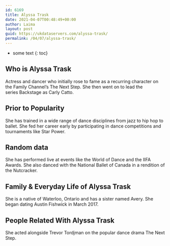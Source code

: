 ```yaml
---
id: 6169
title: Alyssa Trask
date: 2021-04-07T00:48:49+00:00
author: Laima
layout: post
guid: https://ukdataservers.com/alyssa-trask/
permalink: /04/07/alyssa-trask/
---
```


* some text
{: toc}


## Who is Alyssa Trask
                  
                  
                  
Actress and dancer who initially rose to fame as a recurring character on the Family Channel&#8217;s The Next Step. She then went on to lead the series Backstage as Carly Catto. 
                  
              
            
              
            
                
                
                
## Prior to Popularity
                  
                  
                  
She has trained in a wide range of dance disciplines from jazz to hip hop to ballet. She fed her career early by participating in dance competitions and tournaments like Star Power. 
                  
              
            
              
            
                
                
                
## Random data
                  
                  
                  
She has performed live at events like the World of Dance and the IIFA Awards. She also danced with the National Ballet of Canada in a rendition of the Nutcracker.  
                  
              
            
              
            
                
                
                
## Family & Everyday Life of Alyssa Trask
                  
                  
                  
She is a native of Waterloo, Ontario and has a sister named Avery. She began dating Austin Fishwick in March 2017.
                  
              
            
              
            
                
                
                
## People Related With Alyssa Trask
                  
                  
                  
She acted alongside Trevor Tordjman on the popular dance drama The Next Step.
                  
              
            
              
            
                
              
            
              
              
            
            
              
            
          
          
          